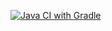 [![Java CI with Gradle](https://github.com/DenIvanof/AT_Z5_2/actions/workflows/gradle.yml/badge.svg)](https://github.com/DenIvanof/AT_Z5_2/actions/workflows/gradle.yml)
